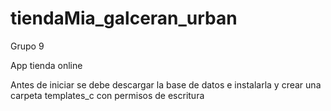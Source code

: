# tiendaMia_galceran_urban
Grupo 9

App tienda online

Antes de iniciar se debe descargar la base de datos e instalarla y
crear una carpeta templates_c con permisos de escritura
